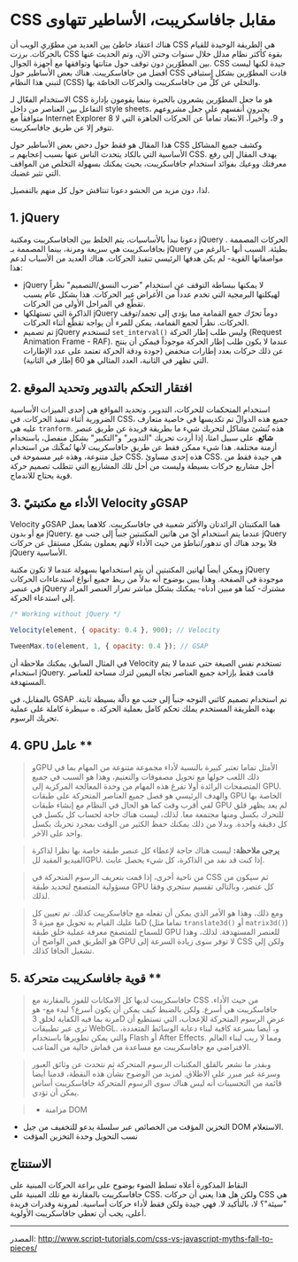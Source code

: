 # CSS مقابل جافاسكريبت، الأساطير تتهاوى

هناك اعتقاد خاطئ بين العديد من مطوّري الويب أن CSS هي الطريقة الوحيدة للقيام بالحركات. برزت CSS بقوة كأكثر نظام مدلل خلال سنوات وحتى الآن، وتم الحديث عنها بين المطوّرين دون توقف حول متانتها وتوافقها مع أجهزة الجوال. CSS جيدة لكنها ليست أفضل من جافاسكريبت. هناك بعض الأساطير حول CSS قادت المطوّرين بشكل استباقي لتبني هذا النظام (CSS) والتخلي عن كلٍّ من جافاسكريبت والحركات الخاصّة بها.

الاستخدام الفعّال لـ CSS هو ما جعل المطوّرين يشعرون بالحيرة بينما يقومون بإدارة التفاعل بين العناصر من داخل style sheets، يجبرون أنفسهم على جعل مشروعهم متوافقاً مع Internet Explorer 8 و 9، وأخيراً، الابتعاد تماماً عن الحركات الجاهزة التي لا تتوفر إلا عن طريق جافاسكريبت.

هذا المقال هو فقط حول دحض بعض الأساطير حول CSS وكشف جميع المشاكل الأساسية التي بالكاد يتحدث الناس عنها بسبب إعجابهم بـ CSS. يهدف المقال إلى رفع معرفتك ووعيك بفوائد استخدام جافاسكريبت، بحيث يمكنك بسهولة التخلص من المواقف التي تثير غضبك.

لذا، دون مزيد من الحشو دعونا تنتاقش حول كل منهم بالتفصيل.

## 1. jQuery

دعونا نبدأ بالأساسيات، يتم الخلط بين الجافاسكريبت ومكتبة jQuery . الحركات المصممة بجافاسكريبت هي سريعة ومرنة، بينما المصممة بـ jQuery بطيئة. السبب أنها -بالرغم من مواصفاتها القوية- لم يكن هدفها الرئيسي تنفيذ الحركات. هناك العديد من الأسباب لدعم هذا:

- jQuery لا يمكنها ببساطة التوقف عن استخدام "ضرب النسق/التصميم" نظراً لهيكلتها البرمجية التي تخدم عدداً من الأغراض غير الحركات. هذا بشكل عام يسبب تقطّع في المراحل الأولى من الحركات.
- الذاكرة التي تستهلكها jQuery دوماً تحرّك جمع القمامة مما يؤدي إلى تجمد/توقف الحركات. نظراً لجمع القمامة، يمكن للمرء أن يواجه تقطّع أثناء الحركات.
- تم تصميم jQuery لتستخدم `set_interval()` وليس طلب إطار الحركة (Request Animation Frame  - RAF). عندما لا يكون طلب إطار الحركة موجوداً فيمكن أن ينتج عن ذلك حركات بعدد إطارات منخفض (جودة ودقة الحركة تعتمد على عدد الإطارات التي تظهر في الثانية، العدد المثالي هو 60 إطار في الثانية).


## 2. افتقار التحكم بالتدوير وتحديد الموقع

استخدام المتحكمات للحركات، التدوير، وتحديد المواقع هي إحدى الميزات الأساسية الضرورية أثناء تنفيذ الحركات. في CSS، جميع هذه الدوالّ تم تكديسها في خاصية متعارف عليه هي `tranform`. هذه تُنشئ مشاكل لتحريك شيء ما بطريقة فريدة عن طريق عنصر **شائع**. على سبيل امثا، إذا أردت تحريك "التدوير" و"التكبير" بشكل منفصل، باستخدام أزمنة مختلفة. هذا شيء ممكن فقط عن طريق جافاسكريبت ﻷنها تُمكّنك من استخدام حيل متنوعة، وهذه غير مسموحة في CSS. هذه إحدى مساوئ CSS. هي جيدة فقط من أجل مشاريع حركات بسيطة وليست من أجل تلك المشاريع التي تتطلب تصميم حركة قوية يحتاج للاندماج.


## 3. الأداء مع مكتبتيّ Velocity وGSAP

Velocity وGSAP هما المكتبتان الرائدتان والأكثر شعبية في جافاسكريبت. كلاهما يعمل مع أو بدون jQuery. عندما يتم استخدام أيّ من هاتين المكتبتين جنباً إلى جنب مع jQuery فلا يوجد هناك أي تدهور/تباطؤ من حيث الأداء لأنهم يعملون بشكل مستقل عن حركات jQuery الأساسية.

ويمكن أيضاً لهاتين المكتبتين أن يتم استخدامها بسهولة عندما لا تكون مكتبة jQuery موجودة في الصفحة. وهذا يبين بوضوح أنه بدلاً من ربط جميع أنواع استدعاءات الحركات في عنصر jQuery مشترك- كما هو مبين أدناه- يمكنك بشكل مباشر تمرار العنصر المراد إلى استدعاء الحركة.

```javascript
/* Working without jQuery */

Velocity(element, { opacity: 0.4 }, 900); // Velocity

TweenMax.to(element, 1, { opacity: 0.4 }); // GSAP
```

في المثال السابق، يمكنك ملاحظة أن Velocity تستخدم نفس الصيغة حتى عندما لا يتم استخدام jQuery. قامت فقط بإزاحة جميع العناصر تجاه اليمين لترك مساحة للعناصر المستهدفة.

بالمقابل، في GSAP تم استخدام تصميم كائني التوجه جنباً إلى جنب مع دالّة بسيطة ثابتة. بهذه الطريقة المستخدم يملك تحكم كامل بعملية الحركة.
ه سيطرة كاملة على عملية تحريك الرسوم.

## 4. GPU عامل **

> وGPU الأمثل تماما تعتبر كبيرة بالنسبة لأداء مجموعة متنوعة من المهام بما في ذلك اللعب حولها مع تحويل مصفوفات والتعتيم، وهذا هو السبب في جميع المتصفحات الرائدة أولا تفرغ هذه المهام من وحدة المعالجة المركزية إلى GPU. والهدف الرئيسي هو فصل جميع العناصر المتحركة على طبقات GPU الخاصة بها لفي أقرب وقت كما هو الحال في النظام مع إنشاء طبقات GPU لم يعد يظهر قلق للتحرك بكسل ومنها مجتمعة معا. لذلك، ليست هناك حاجة لحساب كل بكسل في كل دقيقة واحدة. وبدلا من ذلك يمكنك حفظ الكثير من الوقت بمجرد تحريك بكسل واحد على الآخر.

> **يرجى ملاحظة:** ليست هناك حاجة لإعطاء كل عنصر طبقة خاصة بها نظرا لذاكرة الفيديو المقيد للGPU. إذا كنت قد نفد من الذاكرة، كل شيء يحصل عابث.

> من ناحية أخرى، إذا قمت بتعريف الرسوم المتحركة في CSS ثم سيكون من مسؤولية المتصفح لتحديد طبقة GPU كل عنصر، وبالتالي تقسيم ستجري وفقا لذلك.

> ومع ذلك، وهذا هو الأمر الذي يمكن أن تفعله مع جافاسكريبت كذلك. تم تعيين كل ما عليك القيام به تحويل مع ميزة 3D (تماما مثل `translate3d()` أو `matrix3d​​()`) للسماح للمتصفح معرفة عملية خلق طبقة GPU للعنصر المستهدفة. لذلك، وهذا هو الطريق فمن الواضح أن GPU لا توفر سوى زيادة السرعة إلى CSS ولكن إلى تشغيل الجافا كذلك.

## 5. قوية جافاسكريبت متحركة **

> جافاسكريبت لديها كل الامكانات للفوز بالمقارنة مع CSS من حيث الأداء. جافاسكريبت هي أسرع. ولكن بالضبط كيف يمكن أن يكون أسرع؟ لبدء مع- هو مرنة بما فيه الكفاية لخلق 3D عرض الرسوم المتحركة للإعجاب، التي تستطيع أن ترى عبر تطبيقات WebGL. و، أيضا بسرعة كافية لبناء دعابة الوسائط المتعددة، والتي يمكن تطويرها باستخدام Flash أو After Effects. ومما لا ريب لبناء العالم الافتراضي مع جافاسكريبت مع مساعدة من قماش خالية من المتاعب.

> وبقدر ما نشعر بالقلق المكتبات الرسوم المتحركة ثم نتحدث عن وثائق العبور وسرعة غير مبرر على الاطلاق. لمزيد من الوضوح بشأن هذه النقطة، قدمنا ​​أيضا قائمة من التحسينات أنه ليس هناك سوى الرسوم المتحركة جافاسكريبت أساس يمكن أن تؤدي.

>- مزامنة DOM
- التخزين المؤقت من الخصائص عبر سلسلة يدعو للتخفيف من جيل DOM الاستعلام.
- نسب التحويل وحدة التخزين المؤقت

## الاستنتاج

النقاط المذكورة أعلاه تسلط الضوء بوضوح على براعة الحركات المبنية على جافاسكريبت بالمقارنة مع تلك المبنية على CSS. ولكن هل هذا يعني أن حركات CSS هي "سيئة"؟ لا، بالتأكيد لا. فهي جيدة ولكن فقط لأداء حركات أساسية. لمرونة وقدرات فريدة أعلى، يجب أن تعطي جافاسكريبت الأولوية.

----

المصدر: 
http://www.script-tutorials.com/css-vs-javascript-myths-fall-to-pieces/